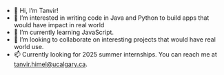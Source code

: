 - 👋 Hi, I’m Tanvir!
- 👀 I’m interested in writing code in Java and Python to build apps that would have impact in real world
- 🌱 I’m currently learning JavaScript.
- 💞️ I’m looking to collaborate on interesting projects that would have real world use.
- 📫 Currently looking for 2025 summer internships. You can reach me at tanvir.himel@ucalgary.ca.

<!---
tanvirahamed2001/tanvirahamed2001 is a ✨ special ✨ repository because its `README.md` (this file) appears on your GitHub profile.
You can click the Preview link to take a look at your changes.
--->
